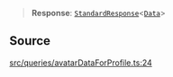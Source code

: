 > **Response**: [`StandardResponse`](api%5Ctype-aliases%5CStandardResponse.md)\<[`Data`](api%5Cnamespaces%5Cqueries%5Cnamespaces%5CAvatarDataForProfile%5Ctype-aliases%5CData.md)\>

## Source

[src/queries/avatarDataForProfile.ts:24](https://github.com/bhavjitChauhan/khan-api/blob/214cc6672777162cd3ec638a3ad3a22f7fe37e04/src/queries/avatarDataForProfile.ts#L24)
